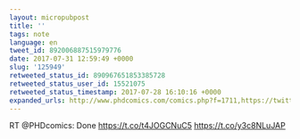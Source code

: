 ```yaml
---
layout: micropubpost
title: ''
tags: note
language: en
tweet_id: 892006887515979776
date: 2017-07-31 12:59:49 +0000
slug: '125949'
retweeted_status_id: 890967651853385728
retweeted_status_user_id: 15521075
retweeted_status_timestamp: 2017-07-28 16:10:16 +0000
expanded_urls: http://www.phdcomics.com/comics.php?f=1711,https://twitter.com/PHDcomics/status/890967651853385728/photo/1,http://www.phdcomics.com/comics.php?f=1711,https://twitter.com/PHDcomics/status/890967651853385728/photo/1
---
```

RT @PHDcomics: Done https://t.co/t4JOGCNuC5 https://t.co/y3c8NLuJAP
